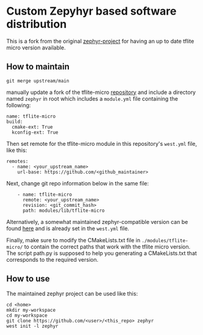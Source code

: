 # Custom Zepyhyr based software distribution

This is a fork from the original [zephyr-project](https://docs.zephyrproject.org/latest/develop/application/index.html#advanced-example-application-usage) for having an up to date tflite micro version available. 

## How to maintain
```
git merge upstream/main
```
manually update a fork of the tflite-micro [repository](https://github.com/tensorflow/tflite-micro) and include a directory named `zephyr` in root which includes a `module.yml` file containing the following:
```
name: tflite-micro
build:
  cmake-ext: True
  kconfig-ext: True

```
Then set remote for the tflite-micro module in this repository's `west.yml` file, like this:
```
remotes:
  - name: <your_upstream_name>
    url-base: https://github.com/<github_maintainer>

```
Next, change git repo information below in the same file:
```
    - name: tflite-micro
      remote: <your_upstream_name>
      revision: <git_commit_hash>
      path: modules/lib/tflite-micro
```

Alternatively, a somewhat maintained zephyr-compatible version can be found [here](https://github.com/stefandnfr/tflite-micro) and is already set in the `west.yml` file. 

Finally, make sure to modify the CMakeLists.txt file in `./modules/tflite-micro/` to contain the correct paths that work with the tflite micro version. The script path.py is supposed to help you generating a CMakeLists.txt that corresponds to the required version. 

## How to use
The maintained zephyr project can be used like this:
```
cd <home>
mkdir my-workspace
cd my-workspace
git clone https://github.com/<user>/<this_repo> zephyr
west init -l zephyr
```